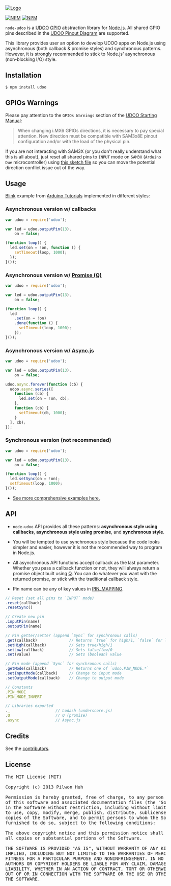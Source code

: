 [![Logo](https://raw.github.com/pilwon/node-udoo/master/resource/udoo.png)](http://www.udoo.org/)

[![NPM](https://nodei.co/npm/udoo.png?downloads=false&stars=false)](https://npmjs.org/package/udoo) [![NPM](https://nodei.co/npm-dl/udoo.png?months=6)](https://npmjs.org/package/udoo)


`node-udoo` is a [UDOO](http://www.udoo.org/) [GPIO](https://www.kernel.org/doc/Documentation/gpio.txt) abstraction library for [Node.js](http://nodejs.org/). All shared GPIO pins described in the [UDOO Pinout Diagram](https://raw.github.com/pilwon/node-udoo/master/resource/pinout-diagram.pdf) are supported.

This library provides user an option to develop UDOO apps on Node.js using asynchronous (both callback & promise styles) and synchronous patterns. However, it is strongly recommended to stick to Node.js' asynchronous (non-blocking I/O) style.


## Installation

    $ npm install udoo


## GPIOs Warnings

Please pay attention to the `GPIOs Warnings` section of the [UDOO Starting Manual](https://raw.github.com/pilwon/node-udoo/master/resource/manual.pdf):

> When changing i.MX6 GPIOs directions, it is necessary to pay special attention. New direction must be compatible with SAM3x8E pinout configuration and/or with the load of the physical pin.

If you are not interacting with SAM3X (or you don't really understand what this is all about), just reset all shared pins to `INPUT` mode on `SAM3X` (`Arduino Due` microcontroller) using [this sketch file](https://github.com/pilwon/node-udoo/blob/master/resource/reset.pde) so you can move the potential direction conflict issue out of the way.


## Usage

[Blink](http://arduino.cc/en/Tutorial/Blink) example from [Arduino Tutorials](http://arduino.cc/en/Tutorial/HomePage) implemented in different styles:

### Asynchronous version w/ callbacks

```js
var udoo = require('udoo');

var led = udoo.outputPin(13),
    on = false;

(function loop() {
  led.set(on = !on, function () {
    setTimeout(loop, 1000);
  });
}());
```

### Asynchronous version w/ [Promise (Q)](https://github.com/kriskowal/q)

```js
var udoo = require('udoo');

var led = udoo.outputPin(13),
    on = false;

(function loop() {
  led
    .set(on = !on)
    .done(function () {
      setTimeout(loop, 1000);
    });
}());
```

### Asynchronous version w/ [Async.js](https://github.com/caolan/async)

```js
var udoo = require('udoo');

var led = udoo.outputPin(13),
    on = false;

udoo.async.forever(function (cb) {
  udoo.async.series([
    function (cb) {
      led.set(on = !on, cb);
    },
    function (cb) {
      setTimeout(cb, 1000);
    }
  ], cb);
});
```

### Synchronous version (not recommended)

```js
var udoo = require('udoo');

var led = udoo.outputPin(13),
    on = false;

(function loop() {
  led.setSync(on = !on);
  setTimeout(loop, 1000);
}());
```

* [See more comprehensive examples here.](https://github.com/pilwon/node-udoo/tree/master/examples)


## API

* `node-udoo` API provides all these patterns: **asynchronous style using callbacks**, **asynchronous style using promise**, and **synchronous style**.

* You will be tempted to use synchronous style because the code looks simpler and easier, however it is not the recommended way to program in Node.js.

* All asynchronous API functions accept callback as the last parameter. Whether you pass a callback function or not, they will always return a promise object built using [Q](https://github.com/kriskowal/q). You can do whatever you want with the returned promise, or stick with the traditional callback style.

* Pin name can be any of key values in [PIN_MAPPING](https://github.com/pilwon/node-udoo/blob/master/lib/constant.js).

```js
// Reset (set all pins to `INPUT` mode)
.reset(callback)
.resetSync()

// Create new pin
.inputPin(name)
.outputPin(name)

// Pin getter/setter (append `Sync` for synchronous calls)
.get(callback)              // Returns `true` for high/1, `false` for low/0
.setHigh(callback)          // Sets true/high/1
.setLow(callback)           // Sets false/low/0
.set(value)                 // Sets (boolean) value

// Pin mode (append `Sync` for synchronous calls)
.getMode(callback)          // Returns one of `udoo.PIN_MODE.*`
.setInputMode(callback)     // Change to input mode
.setOutputMode(callback)    // Change to output mode

// Constants
.PIN_MODE
.PIN_MODE_INVERT

// Libraries exported
._                    // Lodash (underscore.js)
.Q                    // Q (promise)
.async                // Async.js
```


## Credits

  See the [contributors](https://github.com/pilwon/node-udoo/graphs/contributors).


## License

<pre>
The MIT License (MIT)

Copyright (c) 2013 Pilwon Huh

Permission is hereby granted, free of charge, to any person obtaining a copy
of this software and associated documentation files (the "Software"), to deal
in the Software without restriction, including without limitation the rights
to use, copy, modify, merge, publish, distribute, sublicense, and/or sell
copies of the Software, and to permit persons to whom the Software is
furnished to do so, subject to the following conditions:

The above copyright notice and this permission notice shall be included in
all copies or substantial portions of the Software.

THE SOFTWARE IS PROVIDED "AS IS", WITHOUT WARRANTY OF ANY KIND, EXPRESS OR
IMPLIED, INCLUDING BUT NOT LIMITED TO THE WARRANTIES OF MERCHANTABILITY,
FITNESS FOR A PARTICULAR PURPOSE AND NONINFRINGEMENT. IN NO EVENT SHALL THE
AUTHORS OR COPYRIGHT HOLDERS BE LIABLE FOR ANY CLAIM, DAMAGES OR OTHER
LIABILITY, WHETHER IN AN ACTION OF CONTRACT, TORT OR OTHERWISE, ARISING FROM,
OUT OF OR IN CONNECTION WITH THE SOFTWARE OR THE USE OR OTHER DEALINGS IN
THE SOFTWARE.
</pre>
